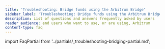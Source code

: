 ```yaml
---
title: 'Troubleshooting: Bridge funds using the Arbitrum Bridge'
sidebar_label: 'Troubleshooting: Bridge funds using the Arbitrum Bridge'
description: List of questions and answers frequently asked by users
reader_audience: end users who want to use, or are using, Arbitrum
content-type: faq
---
```


import FaqPartial from '../partials/_troubleshooting-bridging-partial.md';

<FaqPartial />
